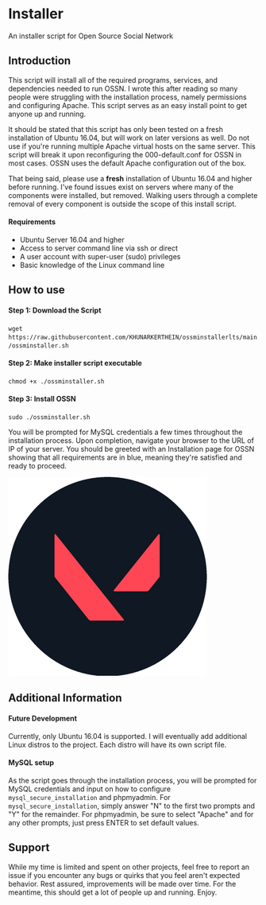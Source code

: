 # Installer
An installer script for Open Source Social Network

## Introduction
This script will install all of the required programs, services, and dependencies needed to run OSSN. I wrote this after reading so many people were struggling with the installation process, namely permissions and configuring Apache. This script serves as an easy install point to get anyone up and running.

It should be stated that this script has only been tested on a fresh installation of Ubuntu 16.04, but will work on later versions as well. Do not use if you're running multiple Apache virtual hosts on the same server. This script will break it upon reconfiguring the 000-default.conf for OSSN in most cases. OSSN uses the default Apache configuration out of the box.

That being said, please use a **fresh** installation of Ubuntu 16.04 and higher before running. I've found issues exist on servers where many of the components were installed, but removed. Walking users through a complete removal of every component is outside the scope of this install script.

#### Requirements
* Ubuntu Server 16.04 and higher
* Access to server command line via ssh or direct
* A user account with super-user (sudo) privileges
* Basic knowledge of the Linux command line

## How to use

#### Step 1: Download the Script
`wget https://raw.githubusercontent.com/KHUNARKERTHEIN/ossminstallerlts/main/ossminstaller.sh`

#### Step 2: Make installer script executable
`chmod +x ./ossminstaller.sh`

#### Step 3: Install OSSN
`sudo ./ossminstaller.sh`

You will be prompted for MySQL credentials a few times throughout the installation process. Upon completion, navigate your browser to the URL of IP of your server. You should be greeted with an Installation page for OSSN showing that all requirements are in blue, meaning they're satisfied and ready to proceed.

![ossm](https://raw.githubusercontent.com/KHUNARKERTHEIN/ossminstaller/main/ossm.png)

## Additional Information
#### Future Development
Currently, only Ubuntu 16.04 is supported. I will eventually add additional Linux distros to the project. Each distro will have its own script file.

#### MySQL setup
As the script goes through the installation process, you will be prompted for MySQL credentials and input on how to configure `mysql_secure_installation` and phpmyadmin. For `mysql_secure_installation`, simply answer "N" to the first two prompts and "Y" for the remainder. For phpmyadmin, be sure to select "Apache" and for any other prompts, just press ENTER to set default values.

## Support
While my time is limited and spent on other projects, feel free to report an issue if you encounter any bugs or quirks that you feel aren't expected behavior. Rest assured, improvements will be made over time. For the meantime, this should get a lot of people up and running. Enjoy.
